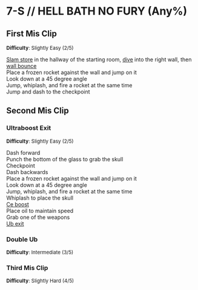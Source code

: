 # 7-S // HELL BATH NO FURY (Any%)


## First Mis Clip
<font size="2">
    <b>Difficulty</b>: Slightly Easy (2/5)
</font> <br/> 

[Slam store](/speedrun-tech.html#slam-store) in the hallway of the starting room, [dive](/speedrun-tech.html#dives) into the right wall, then [wall bounce](/speedrun-tech.html#wall-bounces) <br/>
Place a frozen rocket against the wall and jump on it <br/>
Look down at a 45 degree angle <br/>
Jump, whiplash, and fire a rocket at the same time <br/>
Jump and dash to the checkpoint 

## Second Mis Clip

### Ultraboost Exit
<font size="2">
    <b>Difficulty</b>: Slightly Easy (2/5)
</font> <br/> 

Dash forward <br/>
Punch the bottom of the glass to grab the skull <br/>
Checkpoint <br/>
Dash backwards <br/>
Place a frozen rocket against the wall and jump on it <br/>
Look down at a 45 degree angle <br/>
Jump, whiplash, and fire a rocket at the same time <br/>
Whiplash to place the skull <br/>
[Ce boost](/speedrun-tech.html#ce-boost-core-eject-boost) <br/>
Place oil to maintain speed <br/>
Grab one of the weapons <br/>
[Ub exit](/speedrun-tech.html#ub-exit) 

### Double Ub
<font size="2">
    <b>Difficulty</b>: Intermediate (3/5)
</font> <br/> 


### Third Mis Clip
<font size="2">
    <b>Difficulty</b>: Slightly Hard (4/5)
</font> <br/> 

